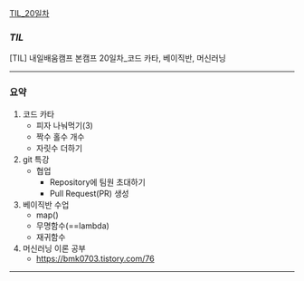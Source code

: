 [TIL_20일차](https://bmk0703.tistory.com/74)

### *TIL*
[TIL] 내일배움캠프 본캠프 20일차_코드 카타, 베이직반, 머신러닝

---
### **요약**
1. 코드 카타
    - 피자 나눠먹기(3)
    - 짝수 홀수 개수
    - 자릿수 더하기
2. git 특강
    - 협업
      - Repository에 팀원 초대하기
      - Pull Request(PR) 생성
3. 베이직반 수업
   - map()
   - 무명함수(==lambda)
   - 재귀함수
4. 머신러닝 이론 공부
   - https://bmk0703.tistory.com/76
---